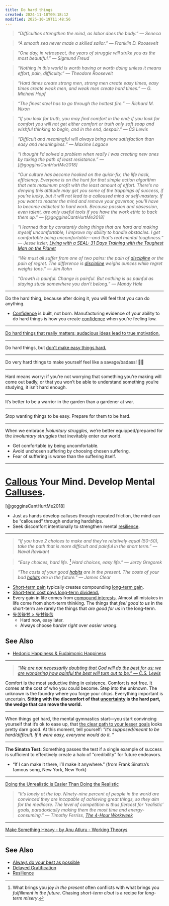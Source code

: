```yaml
---
title: Do hard things
created: 2024-11-18T09:18:12
modified: 2025-10-19T11:48:56
---
```


> _“Difficulties strengthen the mind, as labor does the body.” — Seneca_

> _“A smooth sea never made a skilled sailor.” ― Franklin D. Roosevelt_

> _“One day, in retrospect, the years of struggle will strike you as the most beautiful.” — Sigmund Freud_

> _“Nothing in this world is worth having or worth doing unless it means effort, pain, difficulty.” — Theodore Roosevelt_

> _“Hard times create strong men, strong men create easy times, easy times create weak men, and weak men create hard times.” — G. Michael Hopf_

> _“The finest steel has to go through the hottest fire.” — Richard M. Nixon_

> _“If you look for truth, you may find comfort in the end; if you look for comfort you will not get either comfort or truth only soft soap and wishful thinking to begin, and in the end, despair.” ― CS Lewis_

> _“Difficult and meaningful will always bring more satisfaction than easy and meaningless.” — Maxime Lagace_

> _“I thought I’d solved a problem when really I was creating new ones by taking the path of least resistance.” — [@gogginsCantHurtMe2018]_

> _“Our culture has become hooked on the quick-fix, the life hack, efficiency. Everyone is on the hunt for that simple action algorithm that nets maximum profit with the least amount of effort. There’s no denying this attitude may get you some of the trappings of success, if you’re lucky, but it will not lead to a calloused mind or self-mastery. If you want to master the mind and remove your governor, you’ll have to become addicted to hard work. Because passion and obsession, even talent, are only useful tools if you have the work ethic to back them up.” — [@gogginsCantHurtMe2018]_

> _“I learned that by constantly doing things that are hard and making myself uncomfortable, I improve my ability to handle obstacles. I get comfortable being uncomfortable—and that’s real mental toughness.” ― Jesse Itzler, [Living with a SEAL: 31 Days Training with the Toughest Man on the Planet](https://www.goodreads.com/work/quotes/44751808)_

> _“We must all suffer from one of two pains: the pain of [discipline](discipline-equals-freedom.md) or the pain of regret. The difference is [discipline](discipline-equals-freedom.md) weighs ounces while regret weighs tons.” — Jim Rohn_

> _“Growth is painful. Change is painful. But nothing is as painful as staying stuck somewhere you don’t belong.” — Mandy Hale_

---

Do the hard thing, because after doing it, you will feel that you can do anything.

* [Confidence](Confidence%20comes%20from%20preparation.md) is built, not born. Manufacturing evidence of your ability to do hard things is how you create [confidence](Confidence%20comes%20from%20preparation.md) when you’re feeling low.

---

[Do hard things that really matters; audacious ideas lead to true motivation.](https://blog.samaltman.com/what-i-wish-someone-had-told-me)

---

Do hard things, but [don't make easy things hard.](work-smart.md)

---

Do very hard things to make yourself feel like a savage/badass! 🐐🦍

---

Hard means worry: if you’re not worrying that something you’re making will come out badly, or that you won’t be able to understand something you’re studying, it isn’t hard enough.

---

It’s better to be a warrior in the garden than a gardener at war.

---

Stop wanting things to be easy. Prepare for them to be hard.

---

When we embrace _|voluntary struggles_, we’re better equipped/prepared for the _involuntary struggles_ that inevitably enter our world.

* Get comfortable by being uncomfortable.
* Avoid unchosen suffering by choosing chosen suffering.
* Fear of suffering is worse than the suffering itself.

---

# [Callous](https://dictionary.cambridge.org/zht/%E8%A9%9E%E5%85%B8/%E8%8B%B1%E8%AA%9E-%E6%BC%A2%E8%AA%9E-%E7%B9%81%E9%AB%94/callous) Your Mind. Develop Mental [Calluses](https://dictionary.cambridge.org/zht/%E8%A9%9E%E5%85%B8/%E8%8B%B1%E8%AA%9E-%E6%BC%A2%E8%AA%9E-%E7%B9%81%E9%AB%94/callus).

[@gogginsCantHurtMe2018]

* Just as hands develop calluses through repeated friction, the mind can be “calloused” through enduring hardships.
* Seek discomfort intentionally to strengthen mental [resilience](resilience.md).

---

> _“If you have 2 choices to make and they’re relatively equal (50-50), take the path that is more difficult and painful in the short term.” — Naval Ravikant_

> _“Easy choices, hard life. [^1] Hard choices, easy life.” — Jerzy Gregorek_

> _“The costs of your good [habits](be-a-habit-and-routine-machine.md) are in the present. The costs of your bad [habits](be-a-habit-and-routine-machine.md) are in the future.” — James Clear_

* [Short-term pain](instant-gratification.md) typically creates compounding [long-term gain](delayed-gratification.md).
* [Short-term cost pays long-term dividend.](Everything%20in%20life%20has%20an%20opportunity%20cost.md)
* Every gain in life comes from [compound interests](the-compounding-effect.md). Almost all mistakes in life come from short-term thinking. The things that _feel good to us_ in the short-term are rarely the things that _are good for us_ in the long-term.
* [先苦後甘 > 先甘後苦](do-hard-things.md)
	* Hard now, easy later.
	* Always choose _harder right_ over _easier wrong_.

## See Also

* [Hedonic Happiness & Eudaimonic Happiness](hedonic-happiness-and-eudaimonic-happiness.md)

---

> _[“We are not necessarily doubting that God will do the best for us; we are wondering how painful the best will turn out to be.” — C.S. Lewis](https://www.goodreads.com/quotes/615-we-are-not-necessarily-doubting-that-god-will-do-the)_

Comfort is the most seductive thing in existence. Comfort is not free. It comes at the cost of who you could become. Step into the unknown. The unknown is the foundry where you forge your chips. Everything important is uncertain. **Sitting with the discomfort of that [uncertainty](life-is-chaotic.md) is the hard part, the wedge that can move the world.**

---

When things get hard, the mental gymnastics start—you start convincing yourself that it’s ok to ease up, that [the clear path to your lesser goals](https://www.goodreads.com/quotes/875504-we-are-kept-from-our-goal-not-by-obstacles-but) looks pretty darn good. At this moment, tell yourself: “_It’s supposed/meant to be hard/difficult. If it were easy, everyone would do it._ ”

---

**The Sinatra Test:** Something passes the test if a single example of success is sufficient to effectively create a halo of “credibility” for future endeavors.

* “If I can make it there, I’ll make it anywhere.” (from Frank Sinatra’s famous song, New York, New York)

---

[Doing the Unrealistic is Easier Than Doing the Realistic](https://tim.blog/2008/06/19/why-bigger-goals-less-competition-plus-eco-bounty-winners/)

> _“It’s lonely at the top. Ninety-nine percent of people in the world are convinced they are incapable of achieving great things, so they aim for the mediocre. The level of competition is thus fiercest for ‘realistic’ goals, paradoxically making them the most time and energy-consuming.” ― Timothy Ferriss, [The 4-Hour Workweek](https://www.goodreads.com/work/quotes/1885647)_

---

[Make Something Heavy - by Anu Atluru - Working Theorys](https://www.workingtheorys.com/p/make-something-heavy)

---

## See Also

* [Always do your best as possible](always-do-your-best-as-possible.md)
* [Delayed Gratification](delayed-gratification.md)
* [Resilience](resilience.md)

[^1]: What brings you _joy in the present_ often conflicts with what brings you _fulfillment in the future_. Chasing _short-term clout_ is a recipe for _long-term misery_.
